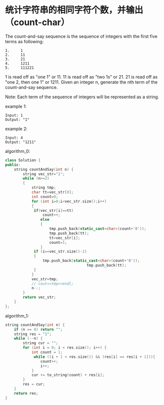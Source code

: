 # 统计字符串的相同字符个数，并输出（count-char）

The count-and-say sequence is the sequence of integers with the first five terms as following:

```
1.     1
2.     11
3.     21
4.     1211
5.     111221

```

1 is read off as "one 1" or 11.
11 is read off as "two 1s" or 21.
21 is read off as "one 2, then one 1" or 1211.
Given an integer n, generate the nth term of the count-and-say sequence.

Note: Each term of the sequence of integers will be represented as a string.

example 1:
```
Input: 1
Output: "1"
```

example 2:

```
Input: 4
Output: "1211"
```

algorithm_0:

```c++
class Solution {
public:
    string countAndSay(int n) {
        string vec_str="1";
        while (n>=2)
        {
            string tmp;
            char tt=vec_str[0];
            int count=0;
            for (int i=0;i<vec_str.size();i++)
            {
             if(vec_str[i]==tt)
                 count++;
                else
                {
                    tmp.push_back(static_cast<char>(count+'0'));
                    tmp.push_back(tt);
                    tt=vec_str[i];
                    count=1;
                }
             if (i==vec_str.size()-1)
             {
            	 tmp.push_back(static_cast<char>(count+'0'));
            	                     tmp.push_back(tt);
             }
            }
            vec_str=tmp;
            // cout<<tmp<<endl;
            n--;
        }
        return vec_str;
    }
};
```


algorithm_1:
```c++
string countAndSay(int n) {
    if (n == 0) return "";
    string res = "1";
    while (--n) {
        string cur = "";
        for (int i = 0; i < res.size(); i++) {
            int count = 1;
             while ((i + 1 < res.size()) && (res[i] == res[i + 1])){
                count++;    
                i++;
            }
            cur += to_string(count) + res[i];
        }
        res = cur;
    }
    return res;
}
```
